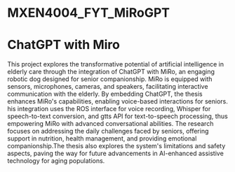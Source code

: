 # MXEN4004_FYT_MiRoGPT
# ChatGPT with Miro
This project explores the transformative potential of artificial intelligence in elderly 
care through the integration of ChatGPT with MiRo, an engaging robotic dog designed for senior companionship. 
MiRo is equipped with sensors, microphones, cameras, and speakers, facilitating interactive communication with the elderly. 
By embedding ChatGPT, the thesis enhances MiRo's capabilities, enabling voice-based interactions for seniors. 
his integration uses the ROS interface for voice recording, Whisper for speech-to-text conversion, and gtts API for text-to-speech processing, 
thus empowering MiRo with advanced conversational abilities. The research focuses on addressing the daily challenges faced by seniors, 
offering support in nutrition, health management, and providing emotional companionship.The thesis also explores the system's limitations and safety aspects,
paving the way for future advancements in AI-enhanced assistive technology for aging populations.
